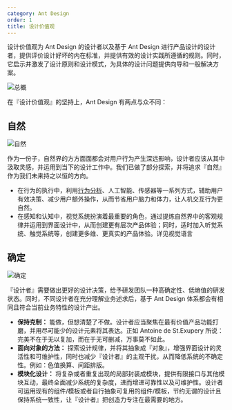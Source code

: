 ```yaml
---
category: Ant Design
order: 1
title: 设计价值观
---
```


设计价值观为 Ant Design 的设计者以及基于 Ant Design 进行产品设计的设计者，提供评价设计好坏的内在标准，并提供有效的设计实践所遵循的规则。同时，它启示并激发了设计原则和设计模式，为具体的设计问题提供向导和一般解决方案。

<div>
  <img src="https://gw.alipayobjects.com/zos/rmsportal/bIJZFjriQqeMPYyUkSev.png" alt="总概" />
</div>

在『设计价值观』的坚持上，Ant Design 有两点与众不同：

## 自然

<div>
  <img src="https://gw.alipayobjects.com/zos/rmsportal/cdaxgaTMQCGTqjdlwwgt.png" alt="自然" />
</div>

作为一份子，自然界的方方面面都会对用户行为产生深远影响，设计者应该从其中汲取灵感，并运用到当下的设计工作中。我们已做了部分探索，并将追求『自然』作为我们未来持之以恒的方向。

- 在行为的执行中，利用[行为分析](https://zhuanlan.zhihu.com/p/41952711)、人工智能、传感器等一系列方式，辅助用户有效决策、减少用户额外操作，从而节省用户脑力和体力，让人机交互行为更自然。
- 在感知和认知中，视觉系统扮演着最重要的角色，通过提炼自然界中的客观规律并运用到界面设计中，从而创建更有层次产品体验；同时，适时加入听觉系统、触觉系统等，创建更多维、更真实的产品体验。详见视觉语言


## 确定

<div>
  <img src="https://gw.alipayobjects.com/zos/rmsportal/ZxgRAMzXNrxHTcvMLchq.png" alt="确定" />
</div>

『设计者』需要做出更好的设计决策，给予研发团队一种高确定性、低熵值的研发状态。同时，不同设计者在充分理解业务述求后，基于 Ant Design 体系都会有相同且符合当前业务特性的设计产出。

- **保持克制：** 能做，但想清楚了不做。设计者应当聚焦在最有价值产品功能打磨，并用尽可能少的设计元素将其表达。正如 Antoine de St.Exupery 所说：完美不在于无以复加，而在于无可删减，万事莫不如此。
- **面向对象的方法：** 探索设计规律，并将其抽象成『对象』，增强界面设计的灵活性和可维护性，同时也减少『设计者』的主观干扰，从而降低系统的不确定性。例如：色值换算、间距排版。
- **模块化设计：** 将复杂或者重复出现的局部封装成模块，提供有限接口与其他模块互动，最终全面减少系统的复杂度，进而增进可靠性以及可维护性。设计者可运用现有的组件/模板或者自行抽象可复用的组件/模板，节约无谓的设计且保持系统一致性，让『设计者』把创造力专注在最需要的地方。
